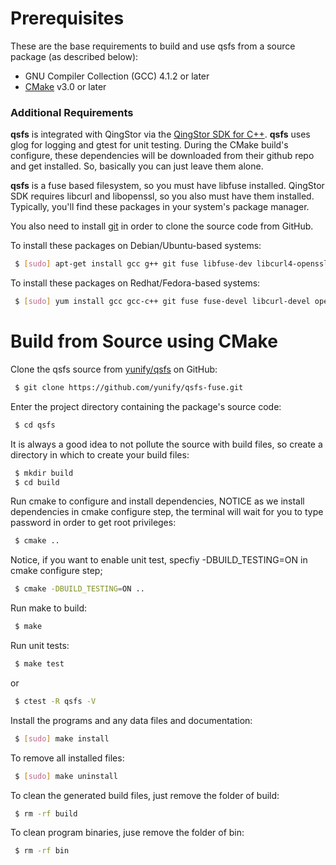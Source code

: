 # Prerequisites

These are the base requirements to build and use qsfs from a source package (as described below): 
- GNU Compiler Collection (GCC) 4.1.2 or later
- [CMake][cmake install link] v3.0 or later

### Additional Requirements
**qsfs** is integrated with QingStor via the [QingStor SDK for C++][qs-sdk-cpp link]. **qsfs** uses glog for logging and gtest for unit testing. During the CMake build's configure, these dependencies will be downloaded from their github repo and get installed. So, basically you can just leave them alone.

**qsfs** is a fuse based filesystem, so you must have libfuse installed. QingStor SDK requires libcurl and libopenssl, so you also must have them installed. Typically, you'll find these packages in your system's package manager.

You also need to install [git][git install link] in order to clone the source code from GitHub.

To install these packages on Debian/Ubuntu-based systems:
```sh
 $ [sudo] apt-get install gcc g++ git fuse libfuse-dev libcurl4-openssl-dev libssl-dev
```

To install these packages on Redhat/Fedora-based systems:
```sh
 $ [sudo] yum install gcc gcc-c++ git fuse fuse-devel libcurl-devel openssl-devel
```

# Build from Source using CMake

Clone the qsfs source from [yunify/qsfs][qsfs github link] on GitHub:
```sh
 $ git clone https://github.com/yunify/qsfs-fuse.git
```

Enter the project directory containing the package's source code:
```sh
 $ cd qsfs
```

It is always a good idea to not pollute the source with build files,
so create a directory in which to create your build files:
```sh
 $ mkdir build
 $ cd build
```

Run cmake to configure and install dependencies, NOTICE as we install
dependencies in cmake configure step, the terminal will wait for you
to type password in order to get root privileges:
```sh
 $ cmake ..
```

Notice, if you want to enable unit test, specfiy -DBUILD_TESTING=ON in cmake configure step; 
```sh
 $ cmake -DBUILD_TESTING=ON ..
```

Run make to build:
```sh
 $ make
```

Run unit tests:
```sh
 $ make test
```
  or
```sh
 $ ctest -R qsfs -V
```

Install the programs and any data files and documentation:
```sh
 $ [sudo] make install
```

To remove all installed files:
```sh
 $ [sudo] make uninstall
```

To clean the generated build files, just remove the folder of build:
```sh
 $ rm -rf build
```

To clean program binaries, juse remove the folder of bin:
```sh
 $ rm -rf bin
```


[qsfs github link]: https://github.com/yunify/qsfs-fuse
[qs-sdk-cpp link]: https://github.com/yunify/qingstor-sdk-cpp
[git install link]: https://git-scm.com/book/en/v2/Getting-Started-Installing-Git
[cmake install link]: https://cmake.org/install/